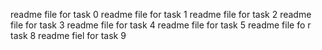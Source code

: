 readme file for task 0
readme file for task 1
readme file for task 2
readme file for task 3
readme file for task 4
readme file for task 5
readme file fo r task 8
readme fiel for task 9
